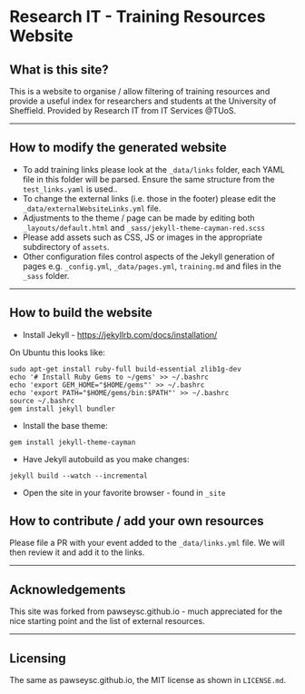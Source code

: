 # Research IT - Training Resources Website

##  What is this site?

This is a website to organise / allow filtering of training resources and provide a useful index for researchers and students at the University of Sheffield. Provided by Research IT from IT Services @TUoS.

-----

## How to modify the generated website

* To add training links please look at the ``_data/links`` folder, each YAML file in this folder will be parsed. Ensure the same structure from the ``test_links.yaml`` is used..
* To change the external links (i.e. those in the footer) please edit the ``_data/externalWebsiteLinks.yml`` file.
* Adjustments to the theme / page can be made by editing both ``_layouts/default.html`` and  ``_sass/jekyll-theme-cayman-red.scss ``
* Please add assets such as CSS, JS or images in the appropriate subdirectory of ``assets``.
* Other configuration files control aspects of the Jekyll generation of pages e.g.  ``_config.yml``,  ``_data/pages.yml``, ``training.md`` and files in the ``_sass`` folder.

-----

## How to build the website

* Install Jekyll - https://jekyllrb.com/docs/installation/

On Ubuntu this looks like:

```
sudo apt-get install ruby-full build-essential zlib1g-dev
echo '# Install Ruby Gems to ~/gems' >> ~/.bashrc
echo 'export GEM_HOME="$HOME/gems"' >> ~/.bashrc
echo 'export PATH="$HOME/gems/bin:$PATH"' >> ~/.bashrc
source ~/.bashrc
gem install jekyll bundler
```

* Install the base theme:

```
gem install jekyll-theme-cayman
```

* Have Jekyll autobuild as you make changes:

```
jekyll build --watch --incremental
```

* Open the site in your favorite browser - found in ``_site``

## How to contribute / add your own resources

Please file a PR with your event added to the ``_data/links.yml`` file. We will then review it and add it to the links.

-----

## Acknowledgements

This site was forked from  pawseysc.github.io - much appreciated for the nice starting point and the list of external resources.

-----

## Licensing

The same as pawseysc.github.io, the MIT license as shown in ``LICENSE.md``.
